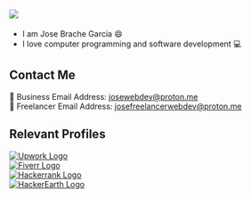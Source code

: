 <!--
**josewebdev2000/josewebdev2000** is a ✨ _special_ ✨ repository because its `README.md` (this file) appears on your GitHub profile.

Here are some ideas to get you started:

- 🔭 I’m currently working on ...
- 🌱 I’m currently learning ...
- 👯 I’m looking to collaborate on ...
- 🤔 I’m looking for help with ...
- 💬 Ask me about ...
- 📫 How to reach me: ...
- 😄 Pronouns: ...
- ⚡ Fun fact: ...
-->

<h1>
  <a href="https://git.io/typing-svg">
    <img src="https://readme-typing-svg.herokuapp.com?color=1e81b0&size=25&lines=Hello+Universe!!!..👋">
  </a>
</h1>

- I am Jose Brache Garcia 😄
- I love computer programming and software development <span>&#128187;</span>

## Contact Me
<span>&#128231;</span> Business Email Address: josewebdev@proton.me<br>
<span>&#128231;</span> Freelancer Email Address: josefreelancerwebdev@proton.me 

## Relevant Profiles
<div>
  <a href="https://www.upwork.com/freelancers/~01a56229c98da68f05" target="_blank">
    <img src="https://img.shields.io/badge/Upwork-6FDA44?style=for-the-badge&logo=upwork&logoColor=white" alt="Upwork Logo">
  </a>
  <br>
  <a href="https://www.fiverr.com/josewebdev2000?up_rollout=true">
    <img src="https://img.shields.io/badge/Fiverr-1DBF73?style=for-the-badge&logo=fiverr&logoColor=white" alt="Fiverr Logo">
  </a>
  <br>
  <a href="https://www.hackerrank.com/jjbrach4" target="_blank">
    <img src="https://img.shields.io/badge/Hackerrank-00EA64?style=for-the-badge&logo=hackerrank&logoColor=white" alt="Hackerrank Logo">
  </a>
  <br>
  <a href="https://www.hackerearth.com/@josewebdev" target="_blank">
    <img src="https://img.shields.io/badge/Hackerearth-2C3454?style=for-the-badge&logo=hackerearth&logoColor=white" alt="HackerEarth Logo">
  </a>
</div>





